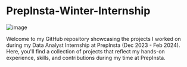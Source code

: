 # PrepInsta-Winter-Internship
![image](https://github.com/SwathyKrishna02/PrepInsta-Winter-Internship/assets/85447723/3b3943a6-c009-48a4-9c66-bd6bc82d47b7)

Welcome to my GitHub repository showcasing the projects I worked on during my Data Analyst Internship at PrepInsta (Dec 2023 - Feb 2024). Here, you'll find a collection of projects that reflect my hands-on experience, skills, and contributions during my time at PrepInsta.
